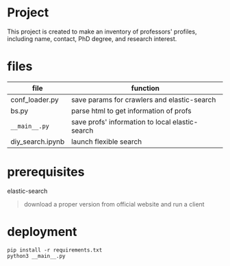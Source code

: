 # Project
This project is created to make an inventory of professors' profiles, including name, contact, PhD degree, 
and research interest.  

# files  

| file| function | 
|---- | ---- | 
| conf_loader.py | save params for crawlers and elastic-search |
| bs.py | parse html to get information of profs |
| `__main__.py` | save profs' information to local elastic-search |
| diy_search.ipynb | launch flexible search |

# prerequisites 
elastic-search 

> download a proper version from official website and run a client 

# deployment
```shell
pip install -r requirements.txt  
python3 __main__.py
```
